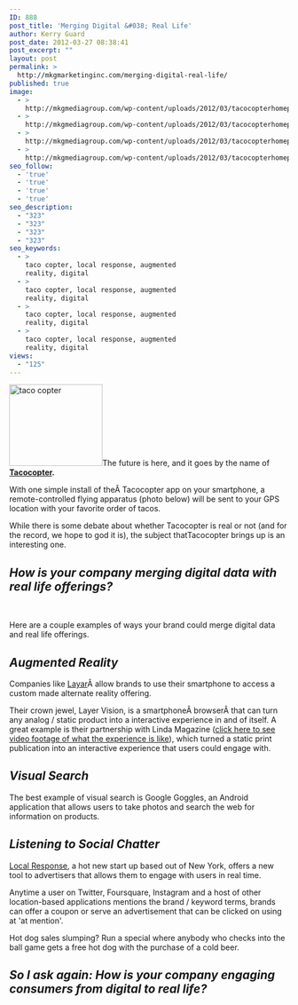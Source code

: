 ```yaml
---
ID: 888
post_title: 'Merging Digital &#038; Real Life'
author: Kerry Guard
post_date: 2012-03-27 08:38:41
post_excerpt: ""
layout: post
permalink: >
  http://mkgmarketinginc.com/merging-digital-real-life/
published: true
image:
  - >
    http://mkgmediagroup.com/wp-content/uploads/2012/03/tacocopterhomepage.png
  - >
    http://mkgmediagroup.com/wp-content/uploads/2012/03/tacocopterhomepage.png
  - >
    http://mkgmediagroup.com/wp-content/uploads/2012/03/tacocopterhomepage.png
  - >
    http://mkgmediagroup.com/wp-content/uploads/2012/03/tacocopterhomepage.png
seo_follow:
  - 'true'
  - 'true'
  - 'true'
  - 'true'
seo_description:
  - "323"
  - "323"
  - "323"
  - "323"
seo_keywords:
  - >
    taco copter, local response, augmented
    reality, digital
  - >
    taco copter, local response, augmented
    reality, digital
  - >
    taco copter, local response, augmented
    reality, digital
  - >
    taco copter, local response, augmented
    reality, digital
views:
  - "125"
---
```

<img class="alignleft  wp-image-889" title="phone-screenshot" alt="taco copter" src="http://mkgmediagroup.com/wp-content/uploads/2012/04/phone-screenshot-300x262.png" width="168" height="147" />The future is here, and it goes by the name of <strong><a href="http://tacocopter.com" target="_blank">Tacocopter</a>.</strong>

With one simple install of theÂ Tacocopter app on your smartphone, a remote-controlled flying apparatus (photo below) will be sent to your GPS location with your favorite order of tacos.

While there is some debate about whether Tacocopter is real or not (and for the record, we hope to god it is), the subject thatTacocopter brings up is an interesting one.
<h2><em>How is your company merging digital data with real life offerings?</em></h2>
&nbsp;

Here are a couple examples of ways your brand could merge digital data and real life offerings.
<h2><em>Augmented Reality</em></h2>
Companies like <a href="http://www.layar.com/" target="_blank">Layar</a>Â allow brands to use their smartphone to access a custom made alternate reality offering.

Their crown jewel, Layer Vision, is a smartphoneÂ browserÂ that can turn any analog / static product into a interactive experience in and of itself. A great example is their partnership with Linda Magazine (<a href="http://www.youtube.com/watch?feature=player_embedded&amp;v=ldU9OvCgi8I" target="_blank">click here to see video footage of what the experience is like</a>), which turned a static print publication into an interactive experience that users could engage with.
<h2><em>Visual Search</em></h2>
The best example of visual search is Google Goggles, an Android application that allows users to take photos and search the web for information on products.
<h2><em>Listening to Social Chatter</em></h2>
<a href="http://localresponse.com" target="_blank">Local Response</a>, a hot new start up based out of New York, offers a new tool to advertisers that allows them to engage with users in real time.

Anytime a user on Twitter, Foursquare, Instagram and a host of other location-based applications mentions the brand / keyword terms, brands can offer a coupon or serve an advertisement that can be clicked on using at 'at mention'.

Hot dog sales slumping? Run a special where anybody who checks into the ball game gets a free hot dog with the purchase of a cold beer.
<h2><em>So I ask again: How is your company engaging consumers from digital to real life?</em></h2>